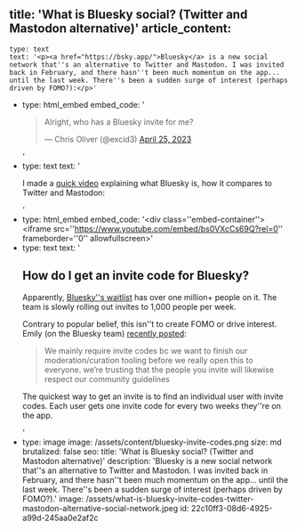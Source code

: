 title: 'What is Bluesky social? (Twitter and Mastodon alternative)'
article_content:
  -
    type: text
    text: '<p><a href="https://bsky.app/">Bluesky</a> is a new social network that''s an alternative to Twitter and Mastodon. I was invited back in February, and there hasn''t been much momentum on the app... until the last week. There''s been a sudden surge of interest (perhaps driven by FOMO?):</p>'
  -
    type: html_embed
    embed_code: '<blockquote class="twitter-tweet tw-align-center"><p lang="en" dir="ltr">Alright, who has a Bluesky invite for me?</p>&mdash; Chris Oliver (@excid3) <a href="https://twitter.com/excid3/status/1650961731722653696?ref_src=twsrc%5Etfw">April 25, 2023</a></blockquote> <script async src="https://platform.twitter.com/widgets.js" charset="utf-8"></script>'
  -
    type: text
    text: '<p>I made a <a href="https://www.youtube.com/watch?v=bs0VXcCs69Q">quick video</a> explaining what Bluesky is, how it compares to Twitter and Mastodon:</p>'
  -
    type: html_embed
    embed_code: '<style>.embed-container { position: relative; padding-bottom: 56.25%; height: 0; overflow: hidden; max-width: 100%; } .embed-container iframe, .embed-container object, .embed-container embed { position: absolute; top: 0; left: 0; width: 100%; height: 100%; }</style><div class=''embed-container''><iframe src=''https://www.youtube.com/embed/bs0VXcCs69Q?rel=0'' frameborder=''0'' allowfullscreen></iframe></div>'
  -
    type: text
    text: '<h2>How do I get an invite code for Bluesky?</h2><p>Apparently, <a href="https://bsky.app/">Bluesky''s waitlist</a>&nbsp;has over one million+ people on it. The team is slowly rolling out invites to 1,000 people per week.&nbsp;</p><p>Contrary to popular belief, this isn''t to create FOMO or drive interest. Emily (on the Bluesky team) <a href="https://bsky.app/profile/emily.bsky.team/post/3ju7ubhkakk2t">recently posted</a>:</p><blockquote><p>We mainly require invite codes bc we want to finish our moderation/curation tooling before we really open this to everyone. we’re trusting that the people you invite will likewise respect our community guidelines</p></blockquote><p>The quickest way to get an invite is to find an individual user with invite codes. Each user gets one invite code for every two weeks they''re on the app.&nbsp;<br></p>'
  -
    type: image
    image: /assets/content/bluesky-invite-codes.png
    size: md
    brutalized: false
seo:
  title: 'What is Bluesky social? (Twitter and Mastodon alternative)'
  description: 'Bluesky is a new social network that''s an alternative to Twitter and Mastodon. I was invited back in February, and there hasn''t been much momentum on the app... until the last week. There''s been a sudden surge of interest (perhaps driven by FOMO?).'
  image: /assets/what-is-bluesky-invite-codes-twitter-mastodon-alternative-social-network.jpeg
id: 22c10ff3-08d6-4925-a99d-245aa0e2af2c

